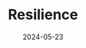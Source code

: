 ---  
layout: startup_page  
title: "Resilience"  
id: "resilience.com"  
permalink: "/resilienceresilience.com05232024/"  
website: "https://www.resilience.com/"  
funding_round: ""  
funding_amount: "$25M"  
investors: "Picus Capital, Red River West, Cathay Innovation, Singular, Seaya Ventures"  
about: "Resilience is a healthtech company that provides a remote patient monitoring platform and mobile app for cancer patients. Its class IIa medical device is designed to improve care and is already deployed in over 90 medical centers across France and Belgium. The company aims to expand its reach and improve access to better cancer care."  
markets: "Healthtech, Biomanufacturing, Gene Therapy, Cell Therapy, Vaccines, Biologics, Nucleic Acids"  
hq: "San Diego, California, United States"  
founded_year: "2020"  
linkedin: "https://www.linkedin.com/company/weareresilience"  
twitter: "https://twitter.com/incresilience"  
instagram: ""  
facebook: "https://www.facebook.com/NationalResilience"  
crunchbase: "https://www.crunchbase.com/organization/resilience-e701?utm_source=linkedin&utm_medium=referral&utm_campaign=linkedin_companies&utm_content=profile_cta_anon&trk=funding_crunchbase"  
pitchbook: "https://pitchbook.com/profiles/company/454254-94"  

date_display: "23-May-2024"  
date: "2024-05-23"

# SEO Optimization  
meta_title: "Resilience -  Funding ($25M)"  
meta_description: "Resilience, Resilience is a healthtech company that provides a remote patient monitoring platform and mobile app for cancer patients. Its class IIa medical device..."  
meta_keywords: "Resilience, Healthtech, Biomanufacturing, Gene Therapy, Cell Therapy, Vaccines, Biologics, Nucleic Acids,  funding"  
canonical_url: "https://startup.projectstartups.com/resilienceresilience.com05232024/"  
---